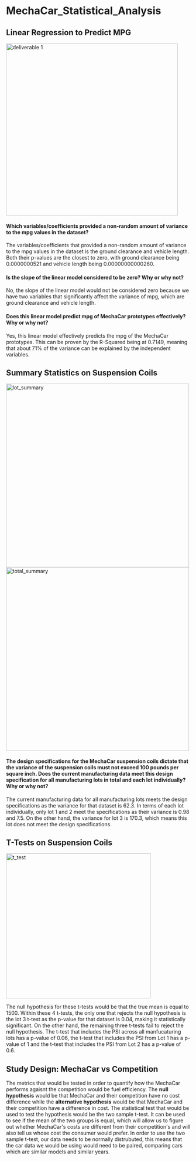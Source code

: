 # MechaCar_Statistical_Analysis

## Linear Regression to Predict MPG

<img width="469" alt="deliverable 1" src="https://user-images.githubusercontent.com/64383146/185259902-06572a93-068a-41d6-8053-dd1861000493.png">

#### Which variables/coefficients provided a non-random amount of variance to the mpg values in the dataset?

The variables/coefficients that provided a non-random amount of variance to the mpg values in the dataset is the ground clearance and vehicle length. Both their p-values are the closest to zero, with ground clearance being 0.0000000521 and vehicle length being  0.00000000000260.

#### Is the slope of the linear model considered to be zero? Why or why not?

No, the slope of the linear model would not be considered zero because we have two variables that significantly affect the variance of mpg, which are ground clearance and vehicle length.  

#### Does this linear model predict mpg of MechaCar prototypes effectively? Why or why not?

Yes, this linear model effectively predicts the mpg of the MechaCar prototypes. This can be proven by the R-Squared being at 0.7149, meaning that about 71% of the variance can be explained by the independent variables.  

## Summary Statistics on Suspension Coils

<img width="500" alt="lot_summary" src="https://user-images.githubusercontent.com/64383146/185036684-c3cc07a6-4e1d-4e74-9a1f-1bce957acc13.png">  <img width="500" alt="total_summary" src="https://user-images.githubusercontent.com/64383146/185036708-2f4a2b9d-6d79-48e8-a365-3a25d5a4d502.png">

#### The design specifications for the MechaCar suspension coils dictate that the variance of the suspension coils must not exceed 100 pounds per square inch. Does the current manufacturing data meet this design specification for all manufacturing lots in total and each lot individually? Why or why not?

The current manufacturing data for all manufacturing lots meets the design specifications as the variance for that dataset is 62.3. In terms of each lot individually, only lot 1 and 2 meet the specifications as their variance is 0.98 and 7.5. On the other hand, the variance for lot 3 is 170.3, which means this lot does not meet the design specifications.

## T-Tests on Suspension Coils

<img width="395" alt="t_test" src="https://user-images.githubusercontent.com/64383146/185291490-7878fa2a-7a70-415c-b8be-53edc692ab1b.png">

The null hypothesis for these t-tests would be that the true mean is equal to 1500. Within these 4 t-tests, the only one that rejects the null hypothesis is the lot 3 t-test as the p-value for that dataset is 0.04, making it statistically significant. On the other hand, the remaining three t-tests fail to reject the null hypothesis. The t-test that includes the PSI across all manfucaturing lots has a p-value of 0.06, the t-test that includes the PSI from Lot 1 has a p-value of 1 and the t-test that includes the PSI from Lot 2 has a p-value of 0.6. 

## Study Design: MechaCar vs Competition

The metrics that would be tested in order to quantify how the MechaCar performs agaisnt the competition would be fuel efficiency. The **null hypothesis** would be that MechaCar and their competition have no cost difference while the **alternative hypothesis** would be that MechaCar and their competition have a difference in cost. The statistical test that would be used to test the hypothesis would be the two sample t-test. It can be used to see if the mean of the two groups is equal, which will allow us to figure out whether MechaCar's costs are different from their competition's and will also tell us whose cost the consumer would prefer. In order to use the two sample t-test, our data needs to be normally distrubuted, this means that the car data we would be using would need to be paired, comparing cars which are similar models and similar years. 

